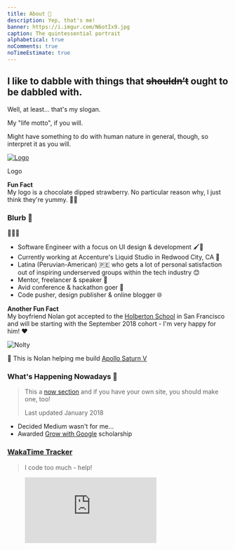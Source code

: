 ```yaml
---
title: About 👀️
description: Yep, that's me!
banner: https://i.imgur.com/N6otIx9.jpg
caption: The quintessential portrait
alphabetical: true
noComments: true
noTimeEstimate: true
---
```


<h2>I like to dabble with things that <del>shouldn’t</del> ought to be dabbled with.</h2>

Well, at least... that's my slogan.

My "life motto", if you will.

Might have something to do with human nature in general, though, so interpret it as you will.

[![Logo](https://i.imgur.com/20odQOI.png)](https://www.behance.net/gallery/55919431/New-Logo-FVCproductions)

<p class="image-caption">Logo</p>

<p class="notice">
  <b>Fun Fact</b>
  <br>
  My logo is a chocolate dipped strawberry. No particular
  reason why, I just think they're yummy. 🍫🍓
</p>

### Blurb 📇

<span class="large-emojii">👩🏽‍💻️</span>

* Software Engineer with a focus on UI design & development 🖌️🔧️
* Currently working at Accenture's Liquid Studio in Redwood City, CA 💼
* Latina (Peruvian-American) 🇵🇪️ who gets a lot of personal satisfaction out of inspiring underserved groups within the tech industry 😊
* Mentor, freelancer & speaker 💬️
* Avid conference & hackathon goer 🚗
* Code pusher, design publisher & online blogger 🌐️

<p class="notice">
  <b>Another Fun Fact</b>
  <br>
  My boyfriend Nolan got accepted to the <a href="//holbertonschool.com">Holberton School</a> in San Francisco and will be starting with the September 2018 cohort - I'm very happy for him! ❤️
</p>

![Nolty](https://i.imgur.com/ukAFqim.jpg)

<p class="image-caption">🚀 This is Nolan helping me build <a href="//shop.lego.com/en-US/LEGO-NASA-Apollo-Saturn-V-21309">Apollo Saturn V</a></p>

### What's Happening Nowadays 📅

> This a [now section](https://nownownow.com/about) and if you have your own site, you should make one, too!
>
> Last updated January 2018

* Decided Medium wasn't for me...
* Awarded [Grow with Google](//www.udacity.com/grow-with-google) scholarship

### [WakaTime Tracker](//wakatime.com/share/@fvcproductions/0a592682-4fbc-4ae3-87ab-e4f202c7df96.svg)

> I code too much - help!

<figure><embed src="https://wakatime.com/share/@fvcproductions/0a592682-4fbc-4ae3-87ab-e4f202c7df96.svg"></embed></figure>
